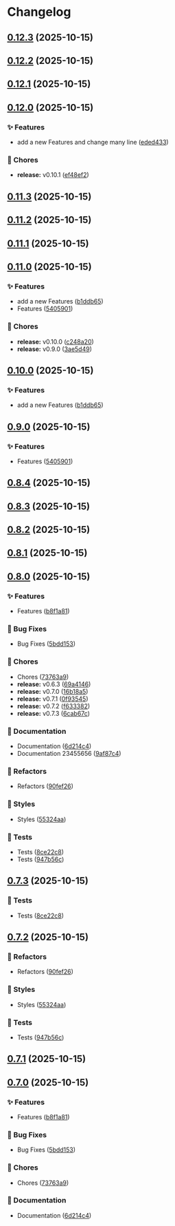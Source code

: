 # Changelog

## [0.12.3](https://github.com/zkhan360healthtek/release/compare/v0.12.2...v0.12.3) (2025-10-15)

## [0.12.2](https://github.com/zkhan360healthtek/release/compare/v0.12.1...v0.12.2) (2025-10-15)

## [0.12.1](https://github.com/zkhan360healthtek/release/compare/v0.12.0...v0.12.1) (2025-10-15)

## [0.12.0](https://github.com/zkhan360healthtek/release/compare/v0.11.3...v0.12.0) (2025-10-15)

### ✨ Features

* add a new Features and change many line ([eded433](https://github.com/zkhan360healthtek/release/commit/eded4338aead7b455cabd15bf60fb98d3da923e1))

### 🧹 Chores

* **release:** v0.10.1 ([ef48ef2](https://github.com/zkhan360healthtek/release/commit/ef48ef22b1f2cfd1a94ecee4b4a4a9b2191e2047))

## [0.11.3](https://github.com/zkhan360healthtek/release/compare/v0.11.2...v0.11.3) (2025-10-15)

## [0.11.2](https://github.com/zkhan360healthtek/release/compare/v0.11.1...v0.11.2) (2025-10-15)

## [0.11.1](https://github.com/zkhan360healthtek/release/compare/v0.11.0...v0.11.1) (2025-10-15)

## [0.11.0](https://github.com/zkhan360healthtek/release/compare/v0.8.4...v0.11.0) (2025-10-15)

### ✨ Features

- add a new Features ([b1ddb65](https://github.com/zkhan360healthtek/release/commit/b1ddb657652bb036c379d7966e02f88403a33df0))
- Features ([5405901](https://github.com/zkhan360healthtek/release/commit/5405901c887e38a496ba81ae84e708b98e22c642))

### 🧹 Chores

- **release:** v0.10.0 ([c248a20](https://github.com/zkhan360healthtek/release/commit/c248a20cfe9cecf5affe8e814e4a14680f6d5cfd))
- **release:** v0.9.0 ([3ae5d49](https://github.com/zkhan360healthtek/release/commit/3ae5d4976f70dd1008524542472bc9437817f9c0))

## [0.10.0](https://github.com/zkhan360healthtek/release/compare/v0.9.0...v0.10.0) (2025-10-15)

### ✨ Features

- add a new Features ([b1ddb65](https://github.com/zkhan360healthtek/release/commit/b1ddb657652bb036c379d7966e02f88403a33df0))

## [0.9.0](https://github.com/zkhan360healthtek/release/compare/v0.8.4...v0.9.0) (2025-10-15)

### ✨ Features

- Features ([5405901](https://github.com/zkhan360healthtek/release/commit/5405901c887e38a496ba81ae84e708b98e22c642))

## [0.8.4](https://github.com/zkhan360healthtek/release/compare/v0.8.3...v0.8.4) (2025-10-15)

## [0.8.3](https://github.com/zkhan360healthtek/release/compare/v0.8.2...v0.8.3) (2025-10-15)

## [0.8.2](https://github.com/zkhan360healthtek/release/compare/v0.8.1...v0.8.2) (2025-10-15)

## [0.8.1](https://github.com/zkhan360healthtek/release/compare/v0.8.0...v0.8.1) (2025-10-15)

## [0.8.0](https://github.com/zkhan360healthtek/release/compare/v0.6.3...v0.8.0) (2025-10-15)

### ✨ Features

- Features ([b8f1a81](https://github.com/zkhan360healthtek/release/commit/b8f1a8106294476787f89bab7566e4195feb5138))

### 🐛 Bug Fixes

- Bug Fixes ([5bdd153](https://github.com/zkhan360healthtek/release/commit/5bdd153076656939b6522f7712e4f9d35c4e83aa))

### 🧹 Chores

- Chores ([73763a9](https://github.com/zkhan360healthtek/release/commit/73763a948cad71cd6e583ffa2ba58a25ad5b1d7c))
- **release:** v0.6.3 ([69a4146](https://github.com/zkhan360healthtek/release/commit/69a4146ebf044f0a9256e0fab97ee13df093f619))
- **release:** v0.7.0 ([16b18a5](https://github.com/zkhan360healthtek/release/commit/16b18a57b6c5438b90a3c66430b54eafcfb44daf))
- **release:** v0.7.1 ([0f93545](https://github.com/zkhan360healthtek/release/commit/0f9354567a1a9ceeb3d6afe0b2ee3ee149a5899f))
- **release:** v0.7.2 ([f633382](https://github.com/zkhan360healthtek/release/commit/f633382da44d8a26eb7b3438b3b3a48fea7894eb))
- **release:** v0.7.3 ([6cab67c](https://github.com/zkhan360healthtek/release/commit/6cab67caeb354cb25a2b696a770f4a1d1cf4eb49))

### 📝 Documentation

- Documentation ([6d214c4](https://github.com/zkhan360healthtek/release/commit/6d214c423b6f3455c795a6459d2c23b68a33f05a))
- Documentation 23455656 ([9af87c4](https://github.com/zkhan360healthtek/release/commit/9af87c4b61f02897e299c3de2c4e7796ba179d0f))

### 🔧 Refactors

- Refactors ([90fef26](https://github.com/zkhan360healthtek/release/commit/90fef26a29beeb639dff746cc22690eb98aaca72))

### 🎨 Styles

- Styles ([55324aa](https://github.com/zkhan360healthtek/release/commit/55324aace867e443aa7bcfd403e84eeda1c0d1ca))

### 🧪 Tests

- Tests ([8ce22c8](https://github.com/zkhan360healthtek/release/commit/8ce22c810af81425723ed2dcefb16eee4ac49198))
- Tests ([947b56c](https://github.com/zkhan360healthtek/release/commit/947b56c12ab09e6649b312439154ca5f839eac47))

## [0.7.3](https://github.com/zkhan360healthtek/release/compare/v0.7.2...v0.7.3) (2025-10-15)

### 🧪 Tests

- Tests ([8ce22c8](https://github.com/zkhan360healthtek/release/commit/8ce22c810af81425723ed2dcefb16eee4ac49198))

## [0.7.2](https://github.com/zkhan360healthtek/release/compare/v0.7.1...v0.7.2) (2025-10-15)

### 🔧 Refactors

- Refactors ([90fef26](https://github.com/zkhan360healthtek/release/commit/90fef26a29beeb639dff746cc22690eb98aaca72))

### 🎨 Styles

- Styles ([55324aa](https://github.com/zkhan360healthtek/release/commit/55324aace867e443aa7bcfd403e84eeda1c0d1ca))

### 🧪 Tests

- Tests ([947b56c](https://github.com/zkhan360healthtek/release/commit/947b56c12ab09e6649b312439154ca5f839eac47))

## [0.7.1](https://github.com/zkhan360healthtek/release/compare/v0.7.0...v0.7.1) (2025-10-15)

## [0.7.0](https://github.com/zkhan360healthtek/release/compare/v0.6.3...v0.7.0) (2025-10-15)

### ✨ Features

- Features ([b8f1a81](https://github.com/zkhan360healthtek/release/commit/b8f1a8106294476787f89bab7566e4195feb5138))

### 🐛 Bug Fixes

- Bug Fixes ([5bdd153](https://github.com/zkhan360healthtek/release/commit/5bdd153076656939b6522f7712e4f9d35c4e83aa))

### 🧹 Chores

- Chores ([73763a9](https://github.com/zkhan360healthtek/release/commit/73763a948cad71cd6e583ffa2ba58a25ad5b1d7c))

### 📝 Documentation

- Documentation ([6d214c4](https://github.com/zkhan360healthtek/release/commit/6d214c423b6f3455c795a6459d2c23b68a33f05a))
